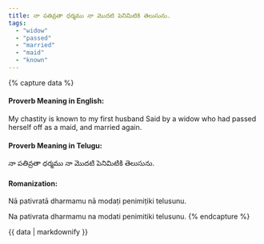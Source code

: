 ```yaml
---
title: నా పతివ్రతా ధర్మము నా మొదటి పెనిమిటికి తెలుసును.
tags:
  - "widow"
  - "passed"
  - "married"
  - "maid"
  - "known"
---
```


{% capture data %}
#### Proverb Meaning in English:
My chastity is known to my first husband
Said by a widow who had passed herself off as a maid, and married again.

#### Proverb Meaning in Telugu:
నా పతివ్రతా ధర్మము నా మొదటి పెనిమిటికి తెలుసును.

#### Romanization:
Nā pativratā dharmamu nā modaṭi penimiṭiki telusunu.

Na pativrata dharmamu na modati penimitiki telusunu.
{% endcapture %}

{{ data | markdownify }}

